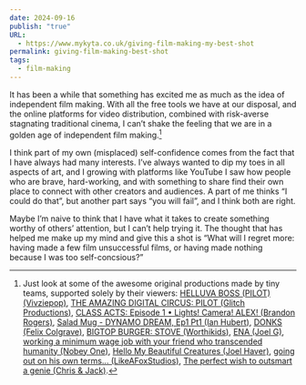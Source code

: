 ```yaml
---
date: 2024-09-16
publish: "true"
URL:
  - https://www.mykyta.co.uk/giving-film-making-my-best-shot
permalink: giving-film-making-best-shot
tags:
  - film-making
---
```

It has been a while that something has excited me as much as the idea of independent film making. With all the free tools we have at our disposal, and the online platforms for video distribution, combined with risk-averse stagnating traditional cinema, I can’t shake the feeling that we are in a golden age of independent film making.[^1]

I think part of my own (misplaced) self-confidence comes from the fact that I have always had many interests. I’ve always wanted to dip my toes in all aspects of art, and I growing with platforms like YouTube I saw how people who are brave, hard-working, and with something to share find their own place to connect with other creators and audiences. A part of me thinks “I could do that”, but another part says “you will fail”, and I think both are right.

Maybe I’m naive to think that I have what it takes to create something worthy of others’ attention, but I can’t help trying it. The thought that has helped me make up my mind and give this a shot is “What will I regret more: having made a few film unsuccessful films, or having made nothing because I was too self-concsious?”

[^1]: Just look at some of the awesome original productions made by tiny teams, supported solely by their viewers: [HELLUVA BOSS (PILOT) (Vivziepop)](https://www.youtube.com/watch?v=OlahNrlcgS4&list=PL-uopgYBi65Fqy5aYmip1TdhbX3F_7te3), [THE AMAZING DIGITAL CIRCUS: PILOT (Glitch Productions)](https://www.youtube.com/watch?v=HwAPLk_sQ3w&t=2s), [CLASS ACTS: Episode 1 • Lights! Camera! ALEX! (Brandon Rogers)](https://www.youtube.com/watch?v=9DoIbGBf11E), [Salad Mug - DYNAMO DREAM, Ep1 Pt1 (Ian Hubert)](https://www.youtube.com/watch?v=LsGZ_2RuJ2A&t=1s), [DONKS (Felix Colgrave)](https://www.youtube.com/watch?v=4gvSYEqOMn8), [BIGTOP BURGER: STOVE (Worthikids)](https://www.youtube.com/watch?v=DfR_p5BO-Yw), [ENA (Joel G)](https://www.youtube.com/watch?v=lF3O-TXURX4&list=PLhPaJURyApsoMQDaoft5t0l0iAwUOLtlM), [working a minimum wage job with your friend who transcended humanity (Nobey One)](https://www.youtube.com/watch?v=Huep_vQn4v0), [Hello My Beautiful Creatures (Joel Haver)](https://www.youtube.com/watch?v=hXulDH2jwvU&t=1093s), [going out on his own terms... (LikeAFoxStudios)](https://www.youtube.com/watch?v=8tG-fMV8ggU), [The perfect wish to outsmart a genie (Chris & Jack)](https://www.youtube.com/watch?v=lM0teS7PFMo).